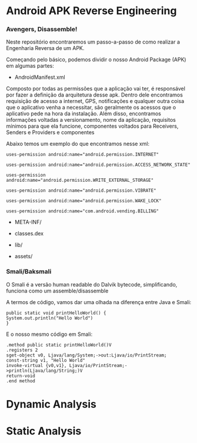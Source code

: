 # Android APK Reverse Engineering
### Avengers, Disassemble! 

Neste repositório encontraremos um passo-a-passo de como realizar a Engenharia Reversa de um APK. 

Começando pelo básico, podemos dividir o nosso Android Package (APK) em algumas partes:  
- AndroidManifest.xml 

Composto por todas as permissões que a aplicação vai ter, é responsável por fazer a definição da arquitetura desse apk. Dentro dele encontramos requisição de acesso a internet, GPS, notificações e qualquer outra coisa que o aplicativo venha a necessitar, são geralmente os acessos que o aplicativo pede na hora da instalação. Além disso, encontramos informações voltadas a versionamento, nome da aplicação, requisitos mínimos para que ela funcione, componentes voltados para Receivers, Senders e Providers e componentes 

Abaixo temos um exemplo do que encontramos nesse xml: 

    uses-permission android:name="android.permission.INTERNET" 

    uses-permission android:name="android.permission.ACCESS_NETWORK_STATE" 
    
    uses-permission android:name="android.permission.WRITE_EXTERNAL_STORAGE" 
    
    uses-permission android:name="android.permission.VIBRATE" 
    
    uses-permission android:name="android.permission.WAKE_LOCK" 
    
    uses-permission android:name="com.android.vending.BILLING" 

- META-INF/ 

- classes.dex 

- lib/ 

- assets/ 


### Smali/Baksmali 

O Smali é a versão human readable do Dalvik bytecode, simplificando, funciona como um assemble/disassemble 

A termos de código, vamos dar uma olhada na diferença entre Java e Smali:  

    public static void printHelloWorld() {
	System.out.println("Hello World")
    }
    
  E o nosso mesmo código em Smali: 
  
    .method public static printHelloWorld()V
	.registers 2
	sget-object v0, Ljava/lang/System;->out:Ljava/io/PrintStream;
	const-string v1, "Hello World"
	invoke-virtual {v0,v1}, Ljava/io/PrintStream;->println(Ljava/lang/String;)V
	return-void
    .end method



# Dynamic Analysis 




# Static Analysis 
